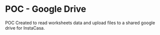 # POC - Google Drive

POC Created to read worksheets data and upload files to a shared google drive for InstaCasa.
